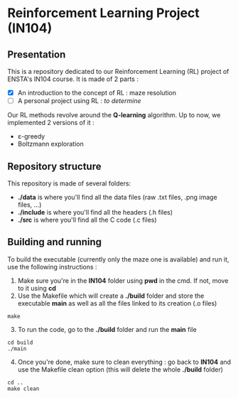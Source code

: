 # Reinforcement Learning Project (IN104)


## Presentation

This is a repository dedicated to our Reinforcement Learning (RL) project of ENSTA's IN104 course. It is made of 2 parts :
- [x] An introduction to the concept of RL : maze resolution
- [ ] A personal project using RL : *to determine*

Our RL methods revolve around the **Q-learning** algorithm. Up to now, we implemented 2 versions of it :
- ε-greedy
- Boltzmann exploration


## Repository structure

This repository is made of several folders:
- **./data** is where you'll find all the data files (raw .txt files, .png image files, ...)
- **./include** is where you'll find all the headers (.h files)
- **./src** is where you'll find all the C code (.c files)


## Building and running

To build the executable (currently only the maze one is available) and run it, use the following instructions :
1. Make sure you're in the **IN104** folder using **pwd** in the cmd. If not, move to it using **cd**
2. Use the Makefile which will create a **./build** folder and store the executable **main** as well as all the files linked to its creation (.o files)
```
make
```
3. To run the code, go to the **./build** folder and run the **main** file
```
cd build
./main
```
4. Once you're done, make sure to clean everything : go back to **IN104** and use the Makefile clean option (this will delete the whole **./build** folder)
```
cd ..
make clean
```




